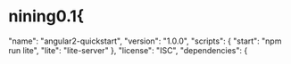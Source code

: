 # nining0.1{
  "name": "angular2-quickstart",
  "version": "1.0.0",
  "scripts": {
    "start": "npm run lite",
    "lite": "lite-server"
  },
  "license": "ISC",
  "dependencies": {
